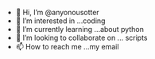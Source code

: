 - 👋 Hi, I’m @anyonousotter
- 👀 I’m interested in ...coding
- 🌱 I’m currently learning ...about python
- 💞️ I’m looking to collaborate on ... scripts
- 📫 How to reach me ...my email

<!---
anyonousotter/anyonousotter is a ✨ special ✨ repository because its `README.md` (this file) appears on your GitHub profile.
You can click the Preview link to take a look at your changes.
--->
